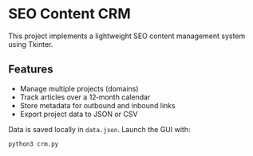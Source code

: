# SEO Content CRM

This project implements a lightweight SEO content management system using Tkinter.

## Features
- Manage multiple projects (domains)
- Track articles over a 12‑month calendar
- Store metadata for outbound and inbound links
- Export project data to JSON or CSV

Data is saved locally in `data.json`. Launch the GUI with:

```bash
python3 crm.py
```
